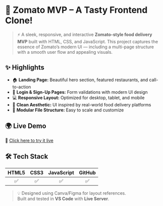 # 🍕 Zomato MVP – A Tasty Frontend Clone!

> ⚡ A sleek, responsive, and interactive **Zomato-style food delivery MVP** built with HTML, CSS, and JavaScript. This project captures the essence of Zomato’s modern UI — including a multi-page structure with a smooth user flow and appealing visuals.

## ✨ Highlights

- 🏠 **Landing Page:** Beautiful hero section, featured restaurants, and call-to-action  
- 🔐 **Login & Sign-Up Pages:** Form validations with modern UI design  
- 💻 **Responsive Layout:** Optimized for desktop, tablet, and mobile  
- 🌈 **Clean Aesthetic:** UI inspired by real-world food delivery platforms  
- 🧩 **Modular File Structure:** Easy to scale and customize  


## 🌍 Live Demo

🚀 [Click here to try it live](https://your-live-link.netlify.app)  


## 🛠️ Tech Stack

| HTML5 | CSS3 | JavaScript | GitHub |
|:-----:|:----:|:----------:|:------:|
| ✅    | ✅   | ✅         | ✅     |

> 💡 Designed using Canva/Figma for layout references.  
> Built and tested in **VS Code** with **Live Server**.


